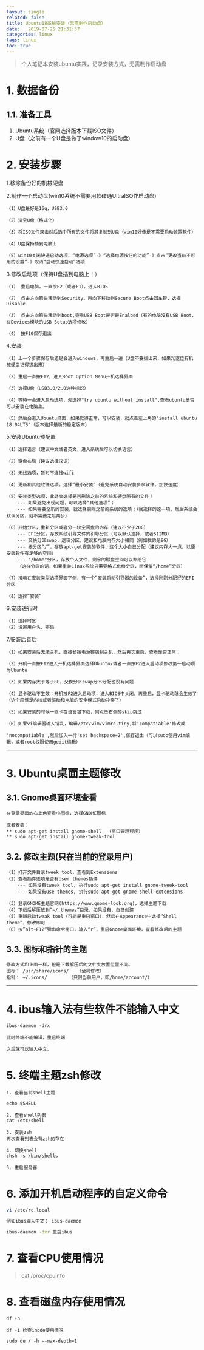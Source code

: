 ```yaml
---
layout: single
related: false
title: Ubuntu18系统安装（无需制作启动盘）
date:   2019-07-25 21:31:37
categories: linux
tags: linux
toc: true
---
```


> 个人笔记本安装ubuntu实践，记录安装方式，无需制作启动盘

# 1. 数据备份

## 1.1. 准备工具

1. Ubuntu系统（官网选择版本下载ISO文件）
2. U盘（之前有一个U盘是做了window10的启动盘）

# 2. 安装步骤

1.移除备份好的机械硬盘

2.制作一个启动盘(win10系统不需要用软碟通UltraISO作启动盘)

```shell
（1）U盘最好是16g，USB3.0

（2）清空U盘（格式化）

（3）将ISO文件双击然后选中所有的文件将其复制到U盘（win10好像是不需要启动装置软件）

（4）U盘保持插到电脑上

（5）win10关闭快速启动选项，“电源选项”-》“选择电源按钮的功能”-》点击“更改当前不可用的设置”-》取消“启动快速启动”选项
```

3.修改启动项（保持U盘插到电脑上！）

```shell
（1） 重启电脑，一直按F2（或者F1），进入BIOS

（2） 点击方向箭头移动到Security，再向下移动到Secure Boot点击回车键，选择Disable

（3） 点击方向箭头移动到boot,查看USB Boot是否是Enalbed（有的电脑没有USB Boot，在Devices模块的USB Setup选项修改）

（4） 按F10保存退出
```

4.安装

```shell
（1）上一个步骤保存后还是会进入windows，再重启一遍（U盘不要拔出来，如果光驱位有机械硬盘记得拔出来）

（2）重启一直按F12，进入Boot Option Menu开机选择界面

（3）选择U盘（USB3.0/2.0这种标识）

（4）等待一会进入启动选项，先选择"try ubuntu without install",查看ubuntu是否可以安装在电脑上。

（5）然后会进入Ubuntu桌面，如果觉得正常，可以安装，就点击左上角的"install ubuntu 18.04LTS"（版本选择最新的稳定版本）
```

5.安装Ubuntu预配置

```shell
（1）选择语言（建议中文或者英文，进入系统后可以切换语言）

（2）键盘布局（建议选择汉语）

（3）无线选项，暂时不连接wifi

（4）更新和其他软件选项，选择“最小安装”（避免系统自动安装多余软件，加快速度）

（5）安装类型选项，此处会选择是否删除之前的系统和硬盘所有的文件！
    --- 如果避免出现问题，可以选择“其他选项”；
    --- 如果需要全新的安装，就选择删除之前的系统的选项；（我选择的这一项，然后系统会默认分区，就不需要之后两步）

（6）开始分区，重新分区或者分一块空闲盘的内存（建议不少于20G）
    --- EFI分区，存放系统引导文件的引导分区（可以默认选择，或者512MB）
    --- 交换分区swap，逻辑分区，建议和电脑内存大小相同（例如我的是8G）
    --- 根分区“/”，存放apt-get安装的软件，这个大小自己分配（建议内存大一点，以便安装软件有足够的空间）
    --- "/home"分区，存放个人文件，剩余的磁盘空间可以都给它
    （这样分区的话，如果重装Linux系统只需要格式化根分区，而保留“/home”分区）

（7）接着在安装类型选项界面下侧，有一个“安装启动引导器的设备”，选择刚刚分配好的EFI分区

（8）选择“安装”
```

6.安装进行时

```shell
（1）选择时区
（2）设置用户名、密码
```

7.安装后善后

```shell
（1）如果安装后无法关机，直接长按电源键强制关机，然后再次重启，查看是否正常；

（2）开机一直按F12进入开机选择界面选择Ubuntu/或者一直按F2进入启动项修改第一启动项为Ubuntu

（3）如果内存大于等于8G，交换分区swap分不分配也没有问题

（4）显卡驱动不生效：开机按F2进入启动项，进入BIOS中关闭，再重启，显卡驱动就会生效了（这个应该是内核或者驱动和电脑的安全模式启动冲突了）

（5）如果安装的时候一直卡在语言包下载，则点击右侧的skip跳过

（6）如果vi编辑器输入错乱，编辑/etc/vim/vimrc.tiny,将'compatiable'修改成

'nocompatiable',然后加入一行'set backspace=2',保存退出（可以sudo使用vim编辑，或者root权限使用gedit编辑）
```

***

# 3. Ubuntu桌面主题修改

## 3.1. Gnome桌面环境查看

```shell
在登录界面的右上角查看小图标，选择GNOME图标

或者安装：
** sudo apt-get install gnome-shell  （窗口管理程序）
** sudo apt-get install gnome-tweak-tool
```

## 3.2. 修改主题(只在当前的登录用户)

```shell
（1）打开文件目录tweek tool，查看到Extensions
（2）查看插件选项是否有User themes插件
    --- 如果没有tweek tool, 执行sudo apt-get install gnome-tweek-tool
    --- 如果没有use themes, 执行sudo apt-get gnome-shell-extensions

（3）登录GNOME主题官网(https://www.gnome-look.org)，选择主题下载
（4）下载后解压放到“~/.themes”目录，如果没有，自己创建
（5）重新启动tweak tool（可能是重启窗口），然后在Appearance中选择“Shell theme”，修改即可
（6）按”alt+F12“弹出命令窗口，输入“r”，重启Gnome桌面环境，查看修改后的主题
```

## 3.3. 图标和指针的主题

```shell
修改方式和上面一样，但是下载解压后的文件夹放置位置不同。
图标： /usr/share/icons/   （全局修改）
指针： ~/.icons/        （只限当前用户，即/home/account/）
```

***

# 4. ibus输入法有些软件不能输入中文

```shell
ibus-daemon -drx

此时终端不能编辑，重启终端

之后就可以输入中文。
```

# 5. 终端主题zsh修改

```shell
1. 查看当前shell主题

echo $SHELL

2. 查看shell列表
cat /etc/shell

3. 安装zsh
再次查看列表会有zsh的存在

4. 切换shell
chsh -s /bin/shells

5. 重启服务器
```

# 6. 添加开机启动程序的自定义命令

```bash
vi /etc/rc.local

例如ibus输入中文： ibus-daemon

ibus-daemon -dxr 重启ibus
```

# 7. 查看CPU使用情况

> cat /proc/cpuinfo

# 8. 查看磁盘内存使用情况

```shell
df -h

df -i 检查inode使用情况

sudo du / -h --max-depth=1
```
